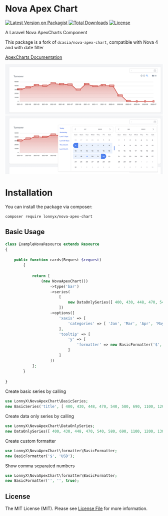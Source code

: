 # Nova Apex Chart

[![Latest Version on Packagist](https://img.shields.io/packagist/v/lonnyx/nova-apex-chart)](https://packagist.org/packages/lonnyx/nova-apex-chart)
[![Total Downloads](https://img.shields.io/packagist/dt/lonnyx/nova-apex-chart)](https://packagist.org/packages/lonnyx/nova-apex-chart)
[![License](https://img.shields.io/packagist/l/lonnyx/nova-apex-chart)](https://github.com/lonnyx/nova-apex-chart/blob/master/LICENSE)

A Laravel Nova ApexCharts Component

This package is a fork of `dcasia/nova-apex-chart`, compatible with Nova 4 and with date filter

[ApexCharts Documentation](https://apexcharts.com/docs/series/#)

![LineCharts in Action](https://raw.githubusercontent.com/lonnyx/nova-apex-chart/master/screenshot1.png)
![LineCharts DateFilter](https://raw.githubusercontent.com/lonnyx/nova-apex-chart/master/screenshot2.png)

# Installation

You can install the package via composer:

```
composer require lonnyx/nova-apex-chart
```

## Basic Usage

```php
class ExampleNovaResource extends Resource
{

    public function cards(Request $request)
        {

            return [
                (new NovaApexChart())
                    ->type('bar')
                    ->series(
                        [
                            new DataOnlySeries([ 400, 430, 448, 470, 540, 580, 690, 1100, 1200, 1380 ])
                        ])
                    ->options([
                        'xaxis' => [
                            'categories' => [ 'Jan', 'Mar', 'Apr', 'May', 'Jun', 'Jul', 'Aug', 'Sep', 'Oct' ]
                        ],
                        'tooltip' => [
                            'y' => [
                                'formatter' => new BasicFormatter('$', 'USD')
                            ]
                        ]
                    ])
            ];
        }

}
```

Create basic series by calling
```php
use LonnyX\NovaApexChart\BasicSeries;
new BasicSeries('title', [ 400, 430, 448, 470, 540, 580, 690, 1100, 1200, 1380 ]);
```

Create data only series by calling
```php
use LonnyX\NovaApexChart\DataOnlySeries;
new DataOnlySeries([ 400, 430, 448, 470, 540, 580, 690, 1100, 1200, 1380 ]);
```

Create custom formatter
```php
use LonnyX\NovaApexChart\formatter\BasicFormatter;
new BasicFormatter('$', 'USD');
```

Show comma separated numbers
```php
use LonnyX\NovaApexChart\formatter\BasicFormatter;
new BasicFormatter('', '', true);
```

## License

The MIT License (MIT). Please see [License File](https://raw.githubusercontent.com/lonnyx/nova-slider-filter/master/LICENSE) for more information.
